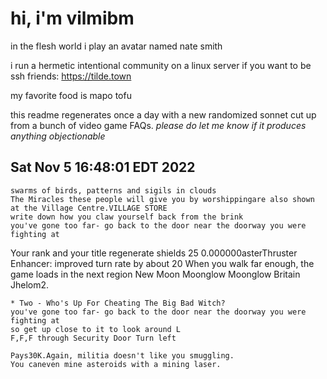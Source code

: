 # hi, i'm vilmibm

in the flesh world i play an avatar named nate smith

i run a hermetic intentional community on a linux server if you want to be ssh friends: https://tilde.town

my favorite food is mapo tofu

this readme regenerates once a day with a new randomized sonnet cut up from a bunch of video game FAQs.
_please do let me know if it produces anything objectionable_

## Sat Nov  5 16:48:01 EDT 2022

    swarms of birds, patterns and sigils in clouds
    The Miracles these people will give you by worshippingare also shown at the Village Centre.VILLAGE STORE
    write down how you claw yourself back from the brink
    you've gone too far- go back to the door near the doorway you were fighting at
    
      Your rank and your title
    regenerate shields 25 0.000000asterThruster Enhancer: improved turn rate by about 20    When you walk far enough, the game loads in the next  region
    New Moon Moonglow Moonglow Britain Jhelom2.
    
    * Two - Who's Up For Cheating The Big Bad Witch?
    you've gone too far- go back to the door near the doorway you were fighting at
    so get up close to it to look around L
    F,F,F through Security Door Turn left
    
    Pays30K.Again, militia doesn't like you smuggling.
    You caneven mine asteroids with a mining laser.
